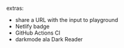 extras:
- share a URL with the input to playground
- Netlify badge
- GitHub Actions CI
- darkmode ala Dark Reader
